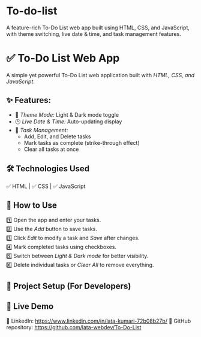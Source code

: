 # To-do-list
A feature-rich To-Do List web app built using HTML, CSS, and JavaScript, with theme switching, live date &amp; time, and task management features.
# ✅ To-Do List Web App  
A simple yet powerful To-Do List web application built with *HTML, CSS, and JavaScript*.  

## ✨ Features:  
- 🌟 *Theme Mode:* Light & Dark mode toggle  
- 🕒 *Live Date & Time:* Auto-updating display  
- 📝 *Task Management:*  
  - Add, Edit, and Delete tasks  
  - Mark tasks as complete (strike-through effect)  
  - Clear all tasks at once  

## 🛠 Technologies Used  
✅ HTML | ✅ CSS | ✅ JavaScript  

## 📌 How to Use  
1️⃣ Open the app and enter your tasks.  
2️⃣ Use the *Add* button to save tasks.  
3️⃣ Click *Edit* to modify a task and *Save* after changes.  
4️⃣ Mark completed tasks using checkboxes.  
5️⃣ Switch between *Light & Dark mode* for better visibility.  
6️⃣ Delete individual tasks or *Clear All* to remove everything.  

## 📂 Project Setup (For Developers)  
## 🚀 Live Demo  
🔗 LinkedIn: https://www.linkedin.com/in/lata-kumari-72b08b27b/
🔗 GitHub repository: https://github.com/lata-webdev/To-Do-List


